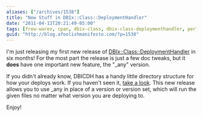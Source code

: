 ```yaml
---
aliases: ["/archives/1538"]
title: "New Stuff in DBIx::Class::DeploymentHandler"
date: "2011-04-13T20:21:49-05:00"
tags: [frew-warez, cpan, dbix-class, dbix-class-deploymenthandler, perl]
guid: "http://blog.afoolishmanifesto.com/?p=1538"
---
```

I'm just releasing my first new release of [DBIx::Class::DeploymentHandler](http://search.cpan.org/perldoc?DBIx::Class::DeploymentHandler) in six months! For the most part the release is just a few doc tweaks, but it **does** have one important new feature, the "\_any" version.

If you didn't already know, DBICDH has a handy little directory structure for
how your deploys work. If you haven't seen it, [take a
look](https://metacpan.org/pod/release/FREW/DBIx-Class-DeploymentHandler-0.001004/lib/DBIx/Class/DeploymentHandler/DeployMethod/SQL/Translator.pm#DIRECTORY-LAYOUT).
This new release allows you to use \_any in place of a version or version set,
which will run the given files no matter what version you are deploying to.

Enjoy!
